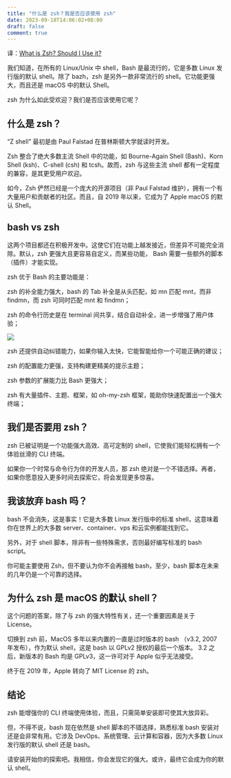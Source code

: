 ```yaml
---
title: "什么是 zsh？我是否应该使用 zsh"
date: 2023-09-18T14:06:02+08:00
draft: false
comment: true
---
```


译：[What is Zsh? Should I Use it?](https://linuxhandbook.com/why-zsh/#:~:text=Zsh%20is%20more%20powerful%20and,more%20advanced%20features%20shipped%20in)

我们知道，在所有的 Linux/Unix 中 shell，Bash 是最流行的，它是多数 Linux 发行版的默认 shell。除了 bazh，zsh 是另外一款非常流行的 shell。它功能更强大，而且还是 macOS 中的默认 Shell。

zsh 为什么如此受欢迎？我们是否应该使用它呢？


## 什么是 zsh？

“Z shell” 最初是由 Paul Falstad 在普林斯顿大学就读时开发。

Zsh 整合了绝大多数主流 Shell 中的功能，如 Bourne-Again Shell (Bash)、Korn Shell (ksh)、C-shell (csh) 和 tcsh。故而，zsh 与这些主流 shell 都有一定程度的兼容，是其更受用户欢迎。

如今，Zsh 俨然已经是一个庞大的开源项目（非 Paul Falstad 维护），拥有一个有大量用户和贡献者的社区。而且，自 2019 年以来，它成为了 Apple macOS 的默认 Shell。

## bash vs zsh

这两个项目都还在积极开发中。这使它们在功能上越发接近，但差异不可能完全消除。默认，zsh 更强大且更容易自定义，而某些功能， Bash 需要一些额外的脚本（插件）才能实现。

zsh 优于 Bash 的主要功能是：

zsh 的补全能力强大，bash 的 Tab 补全是从头匹配，如 mn 匹配 mnt，而非 findmn，而 zsh 可同时匹配 mnt 和 findmn； 

zsh 的命令行历史是在 terminal 间共享，结合自动补全，进一步增强了用户体验；

![](https://linuxhandbook.com/content/images/2022/02/zsh-tab-completion.png)

zsh 还提供自动纠错能力，如果你输入太快，它能智能给你一个可能正确的建议；

zsh 的配置能力更强，支持构建更精美的提示主题；

zsh 参数的扩展能力比 Bash 更强大；

zsh 有大量插件、主题、框架，如 oh-my-zsh 框架，能助你快速配置出一个强大终端；

## 我们是否要用 zsh？

zsh 已被证明是一个功能强大高效、高可定制的 shell，它使我们能轻松拥有一个体验丝滑的 CLI 终端。

如果你一个时常与命令行为伴的开发人员，那 zsh 绝对是一个不错选择。再者，如果你愿意投入更多时间去探索它，将会发现更多惊喜。

## 我该放弃 bash 吗？

bash 不会消失，这是事实！它是大多数 Linux 发行版中的标准 shell，这意味着你在世界上的大多数 server、container、vps 和云实例都能找到它。

另外，对于 shell 脚本，除非有一些特殊需求，否则最好编写标准的 bash script。

你可能主要使用 Zsh，但不要认为你不会再接触 bash，至少，bash 脚本在未来的几年仍是一个可靠的选择。

## 为什么 zsh 是 macOS 的默认 shell？

这个问题的答案，除了与 zsh 的强大特性有关，还一个重要因素是关于 License。

切换到 zsh 前，MacOS 多年以来内置的一直是过时版本的 bash （v3.2, 2007 年发布），作为默认 shell，这是 bash 以 GPLv2 授权的最后一个版本。 3.2 之后，新版本的 Bash 均是 GPLv3，这一许可对于 Apple 似乎无法接受。

终于在 2019 年，Apple 转向了 MIT License 的 zsh。

## 结论

zsh 能增强你的 CLI 终端使用体验，而且，只需简单安装即可使其大放异彩。

但，不得不说，bash 现在依然是 shell 脚本的不错选择，熟悉标准 bash 安装对还是会非常有用。它涉及 DevOps、系统管理、云计算和容器，因为大多数 Linux 发行版的默认 shell 还是 bash。

请安装开始你的探索吧。我相信，你会发现它的强大。或许，最终它会成为你的默认 shell。




